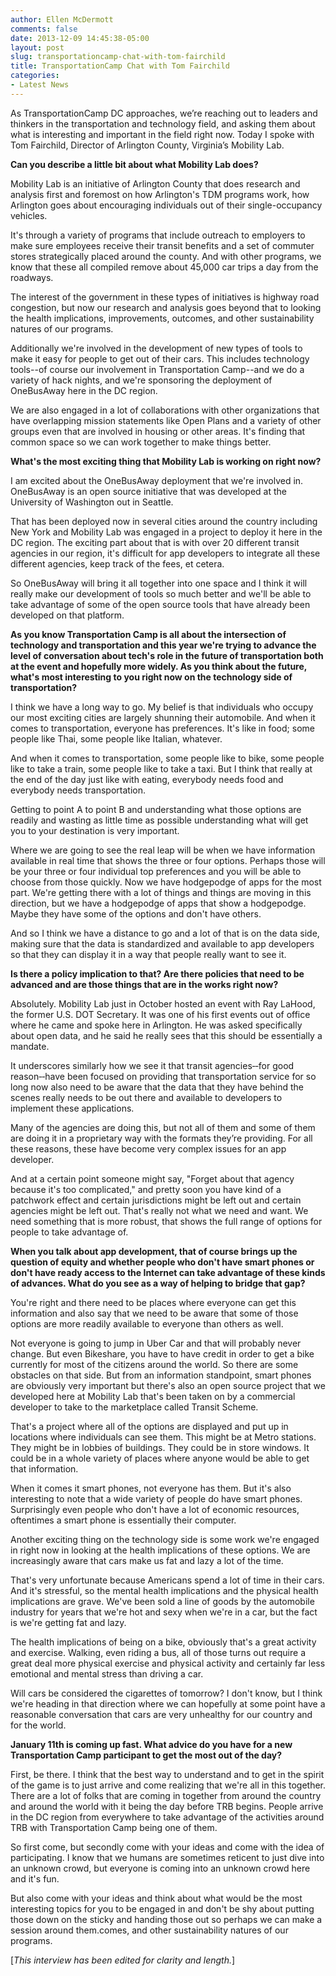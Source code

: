 ```yaml
---
author: Ellen McDermott
comments: false
date: 2013-12-09 14:45:38-05:00
layout: post
slug: transportationcamp-chat-with-tom-fairchild
title: TransportationCamp Chat with Tom Fairchild
categories:
- Latest News
---
```


As TransportationCamp DC approaches, we’re reaching out to leaders and thinkers in the transportation and technology field, and asking them about what is interesting and important in the field right now. Today I spoke with Tom Fairchild, Director of Arlington County, Virginia’s Mobility Lab.

**Can you describe a little bit about what Mobility Lab does?**

Mobility Lab is an initiative of Arlington County that does research and analysis first and foremost on how Arlington's TDM programs work, how Arlington goes about encouraging individuals out of their single-occupancy vehicles.

It's through a variety of programs that include outreach to employers to make sure employees receive their transit benefits and a set of commuter stores strategically placed around the county. And with other programs, we know that these all compiled remove about 45,000 car trips a day from the roadways.

The interest of the government in these types of initiatives is highway road congestion, but now our research and analysis goes beyond that to looking the health implications, improvements, outcomes, and other sustainability natures of our programs.

Additionally we're involved in the development of new types of tools to make it easy for people to get out of their cars. This includes technology tools--of course our involvement in Transportation Camp--and we do a variety of hack nights, and we're sponsoring the deployment of OneBusAway here in the DC region.

We are also engaged in a lot of collaborations with other organizations that have overlapping mission statements like Open Plans and a variety of other groups even that are involved in housing or other areas. It's finding that common space so we can work together to make things better.

**What's the most exciting thing that Mobility Lab is working on right now?**

I am excited about the OneBusAway deployment that we're involved in. OneBusAway is an open source initiative that was developed at the University of Washington out in Seattle.

That has been deployed now in several cities around the country including New York and Mobility Lab was engaged in a project to deploy it here in the DC region. The exciting part about that is with over 20 different transit agencies in our region, it's difficult for app developers to integrate all these different agencies, keep track of the fees, et cetera.

So OneBusAway will bring it all together into one space and I think it will really make our development of tools so much better and we'll be able to take advantage of some of the open source tools that have already been developed on that platform.

**As you know Transportation Camp is all about the intersection of technology and transportation and this year we're trying to advance the level of conversation about tech's role in the future of transportation both at the event and hopefully more widely. As you think about the future, what's most interesting to you right now on the technology side of transportation?**

I think we have a long way to go. My belief is that individuals who occupy our most exciting cities are largely shunning their automobile. And when it comes to transportation, everyone has preferences. It's like in food; some people like Thai, some people like Italian, whatever.

And when it comes to transportation, some people like to bike, some people like to take a train, some people like to take a taxi. But I think that really at the end of the day just like with eating, everybody needs food and everybody needs transportation.

Getting to point A to point B and understanding what those options are readily and wasting as little time as possible understanding what will get you to your destination is very important.

Where we are going to see the real leap will be when we have information available in real time that shows the three or four options. Perhaps those will be your three or four individual top preferences and you will be able to choose from those quickly.
Now we have hodgepodge of apps for the most part. We're getting there with a lot of things and things are moving in this direction, but we have a hodgepodge of apps that show a hodgepodge. Maybe they have some of the options and don't have others.

And so I think we have a distance to go and a lot of that is on the data side, making sure that the data is standardized and available to app developers so that they can display it in a way that people really want to see it.

**Is there a policy implication to that? Are there policies that need to be advanced and are those things that are in the works right now?**

Absolutely. Mobility Lab just in October hosted an event with Ray LaHood, the former U.S. DOT Secretary. It was one of his first events out of office where he came and spoke here in Arlington. He was asked specifically about open data, and he said he really sees that this should be essentially a mandate.

It underscores similarly how we see it that transit agencies‑‑for good reason‑‑have been focused on providing that transportation service for so long now also need to be aware that the data that they have behind the scenes really needs to be out there and available to developers to implement these applications.

Many of the agencies are doing this, but not all of them and some of them are doing it in a proprietary way with the formats they’re providing. For all these reasons, these have become very complex issues for an app developer.

And at a certain point someone might say, "Forget about that agency because it's too complicated," and pretty soon you have kind of a patchwork effect and certain jurisdictions might be left out and certain agencies might be left out. That's really not what we need and want. We need something that is more robust, that shows the full range of options for people to take advantage of.

**When you talk about app development, that of course brings up the question of equity and whether people who don't have smart phones or don't have ready access to the Internet can take advantage of these kinds of advances. What do you see as a way of helping to bridge that gap?**

You're right and there need to be places where everyone can get this information and also say that we need to be aware that some of those options are more readily available to everyone than others as well.

Not everyone is going to jump in Uber Car and that will probably never change. But even Bikeshare, you have to have credit in order to get a bike currently for most of the citizens around the world. So there are some obstacles on that side.
But from an information standpoint, smart phones are obviously very important but there's also an open source project that we developed here at Mobility Lab that's been taken on by a commercial developer to take to the marketplace called Transit Scheme.

That's a project where all of the options are displayed and put up in locations where individuals can see them. This might be at Metro stations. They might be in lobbies of buildings. They could be in store windows. It could be in a whole variety of places where anyone would be able to get that information.

When it comes it smart phones, not everyone has them. But it's also interesting to note that a wide variety of people do have smart phones. Surprisingly even people who don't have a lot of economic resources, oftentimes a smart phone is essentially their computer.

Another exciting thing on the technology side is some work we're engaged in right now in looking at the health implications of these options. We are increasingly aware that cars make us fat and lazy a lot of the time.

That's very unfortunate because Americans spend a lot of time in their cars. And it's stressful, so the mental health implications and the physical health implications are grave. We've been sold a line of goods by the automobile industry for years that we're hot and sexy when we're in a car, but the fact is we're getting fat and lazy.

The health implications of being on a bike, obviously that's a great activity and exercise. Walking, even riding a bus, all of those turns out require a great deal more physical exercise and physical activity and certainly far less emotional and mental stress than driving a car.

Will cars be considered the cigarettes of tomorrow? I don't know, but I think we're heading in that direction where we can hopefully at some point have a reasonable conversation that cars are very unhealthy for our country and for the world.

**January 11th is coming up fast. What advice do you have for a new Transportation Camp participant to get the most out of the day?**

First, be there.  I think that the best way to understand and to get in the spirit of the game is to just arrive and come realizing that we're all in this together. There are a lot of folks that are coming in together from around the country and around the world with it being the day before TRB begins. People arrive in the DC region from everywhere to take advantage of the activities around TRB with Transportation Camp being one of them.

So first come, but secondly come with your ideas and come with the idea of participating. I know that we humans are sometimes reticent to just dive into an unknown crowd, but everyone is coming into an unknown crowd here and it's fun.

But also come with your ideas and think about what would be the most interesting topics for you to be engaged in and don't be shy about putting those down on the sticky and handing those out so perhaps we can make a session around them.comes, and other sustainability natures of our programs.

[_This interview has been edited for clarity and length._]